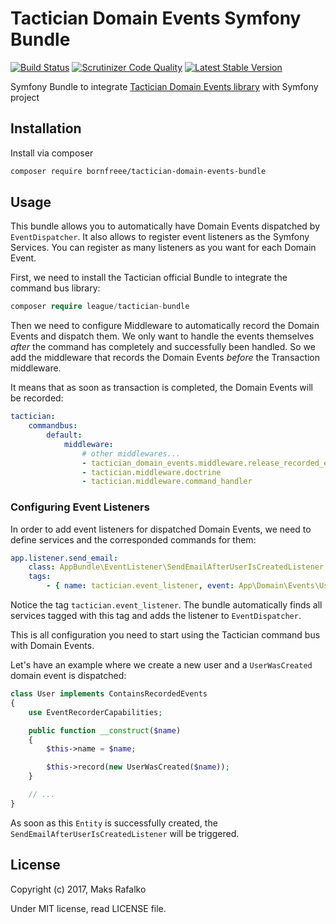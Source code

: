 Tactician Domain Events Symfony Bundle
======================================

[![Build Status](https://travis-ci.org/borNfreee/tactician-domain-events-bundle.svg?branch=master)](https://travis-ci.org/borNfreee/tactician-domain-events-bundle)
[![Scrutinizer Code Quality](https://scrutinizer-ci.com/g/borNfreee/tactician-domain-events-bundle/badges/quality-score.png?b=master)](https://scrutinizer-ci.com/g/borNfreee/tactician-domain-events-bundle/?branch=master)
[![Latest Stable Version](https://poser.pugx.org/bornfree/tactician-domain-events-bundle/v/stable)](https://packagist.org/packages/bornfree/tactician-domain-events-bundle)

Symfony Bundle to integrate [Tactician Domain Events library](https://bornfreee.github.io/tactician-domain-events/) with Symfony project

Installation
------------

Install via composer

```bash
composer require bornfreee/tactician-domain-events-bundle
```

Usage
-----

This bundle allows you to automatically have Domain Events dispatched by `EventDispatcher`. It also allows to register event listeners as the Symfony Services.
You can register as many listeners as you want for each Domain Event.

First, we need to install the Tactician official Bundle to integrate the command bus library:

```php
composer require league/tactician-bundle
```

Then we need to configure Middleware to automatically record the Domain Events and dispatch them.
We only want to handle the events themselves *after* the command has completely and successfully been handled. So we add the middleware that records the Domain Events *before* the Transaction middleware.

It means that as soon as transaction is completed, the Domain Events will be recorded:

```yaml
tactician:
    commandbus:
        default:
            middleware:
                # other middlewares...
                - tactician_domain_events.middleware.release_recorded_events # make sure to add it before `tactician.middleware.doctrine` 
                - tactician.middleware.doctrine
                - tactician.middleware.command_handler
```

### Configuring Event Listeners

In order to add event listeners for dispatched Domain Events, we need to define services and the corresponded commands for them:

```yaml
app.listener.send_email:
    class: AppBundle\EventListener\SendEmailAfterUserIsCreatedListener
    tags:
        - { name: tactician.event_listener, event: App\Domain\Events\UserWasCreated }
```

Notice the tag `tactician.event_listener`. The bundle automatically finds all services tagged with this tag and adds the listener to `EventDispatcher`.

This is all configuration you need to start using the Tactician command bus with Domain Events.

Let's have an example where we create a new user and a `UserWasCreated` domain event is dispatched:

```php
class User implements ContainsRecordedEvents
{
    use EventRecorderCapabilities;

    public function __construct($name)
    {
        $this->name = $name;

        $this->record(new UserWasCreated($name));
    }

    // ...
}
```

As soon as this `Entity` is successfully created, the `SendEmailAfterUserIsCreatedListener` will be triggered.

License
-------

Copyright (c) 2017, Maks Rafalko

Under MIT license, read LICENSE file.
